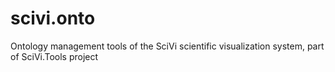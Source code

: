 # scivi.onto
Ontology management tools of the SciVi scientific visualization system, part of SciVi.Tools project
